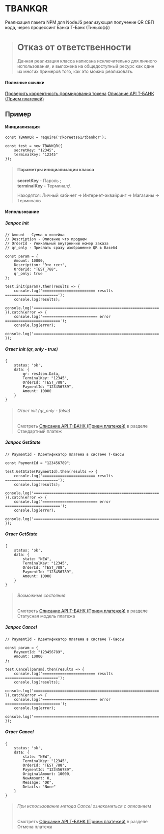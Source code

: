 # TBANKQR
Реализация пакета NPM для NodeJS реализующая получение QR СБП кода, через процессинг Банка Т-Банк (Тинькофф)

> # Отказ от ответственности
> Данная реализация класса написана исключительно для личного использования, и выложена на общедоступный ресурс как один из многих примеров того, как это можно реализовать. 

#### Полезные ссылки
[Проверить корректность формирования токена](https://tokentcs.web.app/)
[Описание API Т-БАНК (Прием платежей)](https://www.tbank.ru/kassa/dev/payments/)

## Пример

#### Инициализация
```
const TBANKQR = require('@koreets61/tbankqr');

const test = new TBANKQR({
    secretKey: "12345",
    terminalKey: "12345"       
});

```

> #### Параметры инициализации класса
> **secretKey** - Пароль ;\
> **terminalKey** - Терминал;\
>
> Находятся: Личный кабинет -> Интернет-эквайринг -> Магазины -> Терминалы

#### Использование

##### Запрос init
```
// Amount - Сумма в копейка
// Description - Описание что продаем
// OrderId - Уникальный внутренний номер заказа
// qr_only - Прислать сразу изображение QR в Base64

const param = {
    Amount: 10000,
    Description: "Это тест",
    OrderId: "TEST_788",
    qr_only: true
};

test.init(param).then(results => {
    console.log('======================== results ========================');
    console.log(results);
    console.log('=========================================================');
}).catch(error => {
    console.log('========================= error =========================');
    console.log(error);
    console.log('=========================================================');
});
```

##### Ответ init (qr_only - true)
```
{
	status: 'ok',
	data: {
		qr: resJson.Data,
		TerminalKey: "12345",
		OrderId: "TEST_788",
		PaymentId: "123456789",
		Amount: 10000
	}
}
```

> ###### Ответ init (qr_only - false)
> Смотреть [Описание API Т-БАНК (Прием платежей)](https://www.tbank.ru/kassa/dev/payments/) в разделе Стандартный платеж

##### Запрос GetState
```
// PaymentId - Идентификатор платежа в системе Т-Кассы

const PaymentId = "123456789";

test.GetState(PaymentId).then(results => {
    console.log('======================== results ========================');
    console.log(results);
    console.log('=========================================================');
}).catch(error => {
    console.log('========================= error =========================');
    console.log(error);
    console.log('=========================================================');
});
```

##### Ответ GetState
```
{
	status: 'ok',
	data: {
		state: "NEW",
		TerminalKey: "12345",
		OrderId: "TEST_788",
		PaymentId: "123456789",
		Amount: 10000
	}
}
```

> ###### Возможные состояния
> Смотреть [Описание API Т-БАНК (Прием платежей)](https://www.tbank.ru/kassa/dev/payments/) в разделе Статусная модель платежа

##### Запрос Cancel
```
// PaymentId - Идентификатор платежа в системе Т-Кассы

const param = {
	PaymentId: "123456789",
	Amount: 10000
};

test.Cancel(param).then(results => {
    console.log('======================== results ========================');
    console.log(results);
    console.log('=========================================================');
}).catch(error => {
    console.log('========================= error =========================');
    console.log(error);
    console.log('=========================================================');
});
```

##### Ответ Cancel
```
{
	status: 'ok',
	data: {
		state: "NEW",
		TerminalKey: "12345",
		OrderId: "TEST_788",
		PaymentId: "123456789",
		OriginalAmount: 10000,
		NewAmount: 0,
		Message: "OK",
		Details: "None"
	}
}
```

> ###### При использование метода Cancel ознакомиться с описанием
> Смотреть [Описание API Т-БАНК (Прием платежей)](https://www.tbank.ru/kassa/dev/payments/) в разделе Отмена платежа

